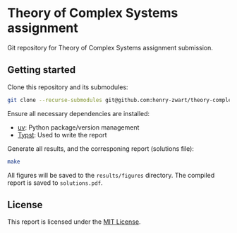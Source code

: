 # Theory of Complex Systems assignment

Git repository for Theory of Complex Systems assignment submission.

## Getting started

Clone this repository and its submodules:

```bash
git clone --recurse-submodules git@github.com:henry-zwart/theory-complex-systems-assignment.git
```

Ensure all necessary dependencies are installed:
- [uv](https://docs.astral.sh/uv/): Python package/version management
- [Typst](https://typst.app): Used to write the report

Generate all results, and the corresponing report (solutions file):
```bash
make
```

All figures will be saved to the `results/figures` directory. The compiled report is saved to `solutions.pdf`.

## License
This report is licensed under the [MIT License](LICENSE.md).




